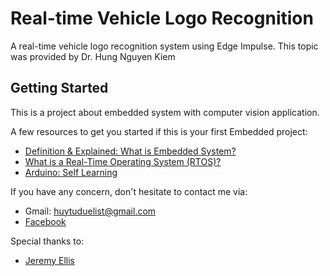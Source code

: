 # Real-time Vehicle Logo Recognition

A real-time vehicle logo recognition system using Edge Impulse. This topic was provided by Dr. Hung Nguyen Kiem

## Getting Started 

This is a project about embedded system with computer vision application.

A few resources to get you started if this is your first Embedded project:

- [Definition & Explained: What is Embedded System?](https://www.youtube.com/watch?v=oPn_adlC1Q0)
- [What is a Real-Time Operating System (RTOS)?](https://www.youtube.com/watch?v=F321087yYy4)
- [Arduino: Self Learning](http://arduino.vn/reference/howto)

If you have any concern, don't hesitate to contact me via:
- Gmail: huytuduelist@gmail.com
- [Facebook](https://www.facebook.com/pororo1001)

Special thanks to: 
- [Jeremy Ellis](https://www.youtube.com/@Rocksetta)
